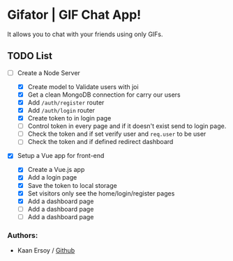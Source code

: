 # Gifator | GIF Chat App!

It allows you to chat with your friends using only GIFs.

## TODO List

- [ ] Create a Node Server

  - [x] Create model to Validate users with joi
  - [x] Get a clean MongoDB connection for carry our users
  - [x] Add `/auth/register` router
  - [x] Add `/auth/login` router
  - [x] Create token to in login page
  - [ ] Control token in every page and if it doesn't exist send to login page.
  - [ ] Check the token and if set verify user and `req.user` to be user
  - [ ] Check the token and if defined redirect dashboard

- [x] Setup a Vue app for front-end

  - [x] Create a Vue.js app
  - [x] Add a login page
  - [x] Save the token to local storage
  - [x] Set visitors only see the home/login/register pages
  - [x] Add a dashboard page
  - [ ] Add a dashboard page
  - [ ] Add a dashboard page

### Authors:

- Kaan Ersoy / [Github](https://github.com/kaanersoy)
